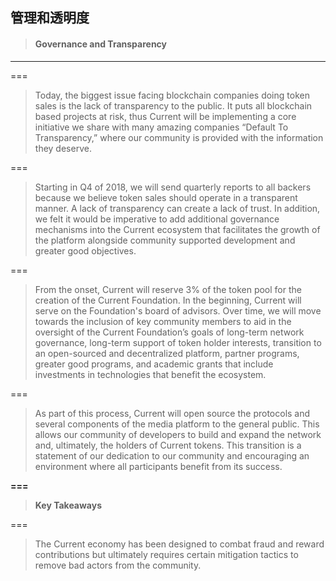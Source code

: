 ## 管理和透明度

> #### Governance and Transparency

---

===

> Today, the biggest issue facing blockchain companies doing token sales is the lack of transparency to the public. It puts all blockchain based projects at risk, thus Current will be implementing a core initiative we share with many amazing companies “Default To Transparency,” where our community is provided with the information they deserve.

===

> Starting in Q4 of 2018, we will send quarterly reports to all backers because we believe token sales should operate in a transparent manner. A lack of transparency can create a lack of trust. In addition, we felt it would be imperative to add additional governance mechanisms into the Current ecosystem that facilitates the growth of the platform alongside community supported development and greater good objectives.

===

> From the onset, Current will reserve 3% of the token pool for the creation of the Current Foundation. In the beginning, Current will serve on the Foundation's board of advisors. Over time, we will move towards the inclusion of key community members to aid in the oversight of the Current Foundation’s goals of long-term network governance, long-term support of token holder interests, transition to an open-sourced and decentralized platform, partner programs, greater good programs, and academic grants that include investments in technologies that benefit the ecosystem.

===

> As part of this process, Current will open source the protocols and several components of the media platform to the general public. This allows our community of developers to build and expand the network and, ultimately, the holders of Current tokens. This transition is a statement of our dedication to our community and encouraging an environment where all participants benefit from its success.

**===**

> **Key Takeaways**

===

> The Current economy has been designed to combat fraud and reward contributions but ultimately requires certain mitigation tactics to remove bad actors from the community.



